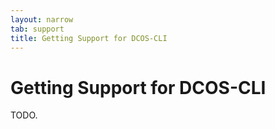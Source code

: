 ```yaml
---
layout: narrow
tab: support
title: Getting Support for DCOS-CLI
---
```


# Getting Support for DCOS-CLI

TODO.
